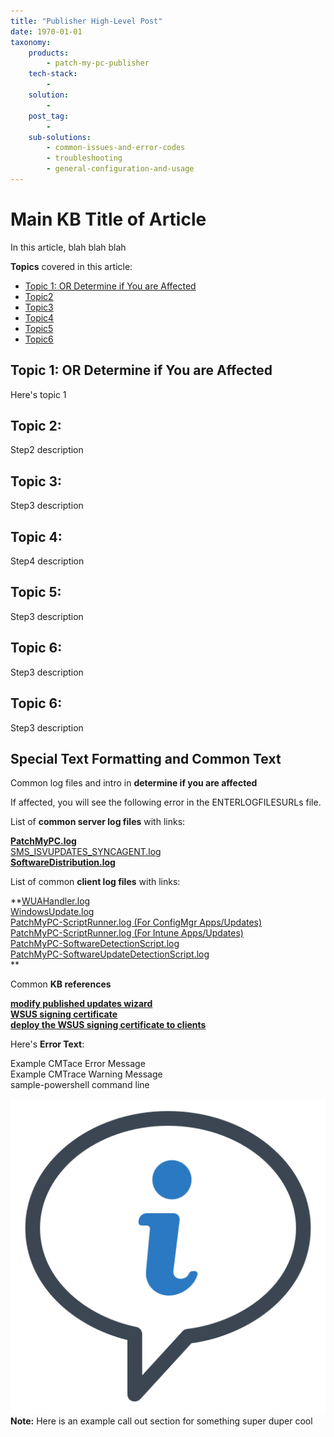 ```yaml
---
title: "Publisher High-Level Post"
date: 1970-01-01
taxonomy:
    products:
        - patch-my-pc-publisher
    tech-stack:
        - 
    solution:
        - 
    post_tag:
        - 
    sub-solutions:
        - common-issues-and-error-codes
        - troubleshooting
        - general-configuration-and-usage
---
```


# Main KB Title of Article

In this article, blah blah blah

**Topics** covered in this article:

- [Topic 1: OR Determine if You are Affected](#topic1)
- [Topic2](#topic2)
- [Topic3](#topic3)
- [Topic4](#topic4)
- [Topic5](#topic5)
- [Topic6](#topic6)

## Topic 1: OR Determine if You are Affected

Here's topic 1

## Topic 2:

Step2 description

## Topic 3:

Step3 description

## Topic 4:

Step4 description

## Topic 5:

Step3 description

## Topic 6:

Step3 description

## Topic 6:

Step3 description

## Special Text Formatting and Common Text

Common log files and intro in **determine if you are affected**

If affected, you will see the following error in the ENTERLOGFILESURLs file.

List of **common server log files** with links:

**[PatchMyPC.log](/collecting-log-files-for-patch-my-pc-support#publishing-service-app-logs-intune)**  
[SMS\_ISVUPDATES\_SYNCAGENT.log  
](https://docs.microsoft.com/en-us/mem/configmgr/core/plan-design/hierarchy/log-files#BKMK_SU_NAPLog)**[SoftwareDistribution.log](https://patchmypc.com/collecting-log-files-for-patch-my-pc-support#publishing-service-logs)**

List of common **client log files** with links:

**[WUAHandler.log](https://patchmypc.com/collecting-log-files-for-patch-my-pc-support#update-troubleshooting-client-logs)  
[WindowsUpdate.log](https://patchmypc.com/collecting-log-files-for-patch-my-pc-support#update-troubleshooting-client-logs)  
[PatchMyPC-ScriptRunner.log (For ConfigMgr Apps/Updates)](https://patchmypc.com/collecting-log-files-for-patch-my-pc-support#update-troubleshooting-client-logs)  
[PatchMyPC-ScriptRunner.log (For Intune Apps/Updates)](https://patchmypc.com/collecting-log-files-for-patch-my-pc-support#application-troubleshooting-client-logs-intune)  
[PatchMyPC-SoftwareDetectionScript.log](https://patchmypc.com/collecting-log-files-for-patch-my-pc-support#application-troubleshooting-client-logs-intune)  
[PatchMyPC-SoftwareUpdateDetectionScript.log](https://patchmypc.com/collecting-log-files-for-patch-my-pc-support#application-troubleshooting-client-logs-intune)  
**

Common **KB references**

**[modify published updates wizard  
](https://patchmypc.com/modify-published-third-party-updates-wizard)[WSUS signing certificate  
](https://patchmypc.com/wsus-signing-certificate-options-for-third-party-updates-in-configuration-manager)[deploy the WSUS signing certificate to clients](https://patchmypc.com/how-to-deploy-the-wsus-signing-certificate-for-third-party-software-updates)[](https://patchmypc.com/modify-published-third-party-updates-wizard)**

Here's **Error Text**:

Example CMTace Error Message  
Example CMTrace Warning Message  
sample-powershell command line

[![More Information](/_images/more-info-icon.svg "More Information")](https://patchmypc.com/app/uploads/2025/04/more-info-icon.svg)**Note:** Here is an example call out section for something super duper cool